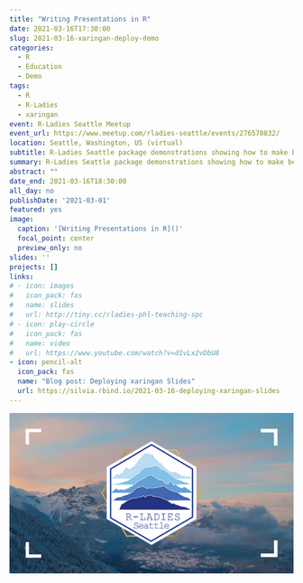 ```yaml
---
title: "Writing Presentations in R"
date: 2021-03-16T17:30:00
slug: 2021-03-16-xaringan-deploy-demo
categories:
  - R
  - Education
  - Demo
tags:
  - R
  - R-Ladies
  - xaringan
event: R-Ladies Seattle Meetup
event_url: https://www.meetup.com/rladies-seattle/events/276570832/
location: Seattle, Washington, US (virtual)
subtitle: R-Ladies Seattle package demonstrations showing how to make beautiful slides with xaringan and how to deploy them.
summary: R-Ladies Seattle package demonstrations showing how to make beautiful slides with xaringan and how to deploy them.
abstract: ""
date_end: 2021-03-16T18:30:00
all_day: no
publishDate: '2021-03-01'
featured: yes
image:
  caption: '[Writing Presentations in R]()'
  focal_point: center
  preview_only: no
slides: ''
projects: []
links:
# - icon: images
#   icon_pack: fas
#   name: slides
#   url: http://tiny.cc/rladies-phl-teaching-spc
# - icon: play-circle
#   icon_pack: fas
#   name: video
#   url: https://www.youtube.com/watch?v=d1vLx2vDbU8
- icon: pencil-alt
  icon_pack: fas
  name: "Blog post: Deploying xaringan Slides"
  url: https://silvia.rbind.io/2021-03-16-deploying-xaringan-slides
---
```


![Hex logo for R-Ladies Seattle featuring some ggplot2-created mountain ranges](rladies-seattle.png)
